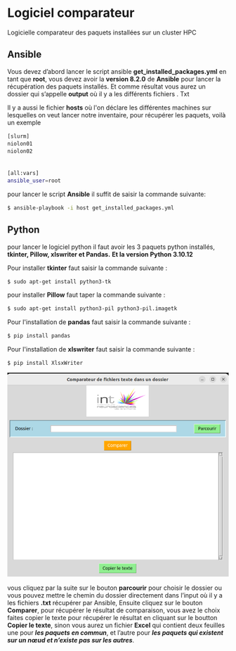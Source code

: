# Logiciel comparateur 
Logicielle comparateur des paquets installées sur un cluster HPC

## Ansible
Vous devez d’abord lancer le script ansible **get_installed_packages.yml** en tant que **root**, vous devez avoir la **version 8.2.0** de **Ansible** pour lancer la récupération des paquets installés. Et comme résultat vous aurez un dossier qui s’appelle **output** où il y a les différents fichiers . Txt

Il y a aussi le fichier **hosts** où l'on déclare les différentes machines sur lesquelles on veut lancer notre inventaire, pour récupérer les paquets, voilà un exemple 

```sh
[slurm]
niolon01 
niolon02 


[all:vars]
ansible_user=root
```
pour lancer le script **Ansible** il suffit de saisir la commande suivante: 
 
```sh
$ ansible-playbook -i host get_installed_packages.yml
```

## Python

pour lancer le logiciel python il faut avoir les 3 paquets python installés, **tkinter, Pillow, xlswriter et Pandas.** **Et la version Python 3.10.12**


Pour installer **tkinter** faut saisir la commande suivante : 

```sh
$ sudo apt-get install python3-tk
```

pour installer **Pillow** faut taper la commande suivante :

```sh
$ sudo apt-get install python3-pil python3-pil.imagetk
```
Pour l'installation de **pandas** faut saisir la commande suivante :

```sh
$ pip install pandas
```

Pour l'installation de **xlswriter** faut saisir la commande suivante :

```sh
$ pip install XlsxWriter
```

![Texte alternatif](int1.png "L'interface du logicielle")


vous cliquez par la suite sur le bouton **parcourir** pour choisir le dossier ou vous pouvez mettre le chemin du dossier directement dans l’input où il y a les fichiers **.txt** récupérer par Ansible, Ensuite cliquez sur le bouton **Comparer**, pour récupérer le résultat de comparaison, vous avez le choix faites copier le texte pour récupérer le résultat en cliquant sur le boutton **Copier le texte**, sinon vous aurez un fichier **Excel** qui contient deux feuilles une pour ***les paquets en commun***, et l’autre pour ***les paquets qui existent sur un nœud et n’existe pas sur les autres***.



